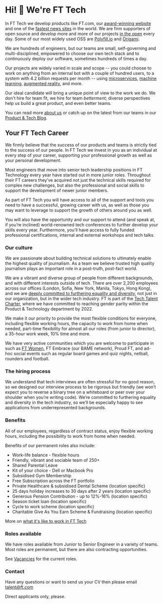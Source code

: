 # Hi! 👋 We're FT Tech

In FT Tech we develop products like FT.com, our [award-winning website](https://aboutus.ft.com/en-gb/announcements/ft-technology-wins-at-devops-digiday-awards/) and one of the [fastest news sites](https://webperf.xyz/) in the world. We are firm supporters of open source and develop more and more of our projects [in the open](https://github.com/Financial-Times) every day. Some of our most widely used OSS are [Polyfill.io](https://polyfill.io/v2/docs/) and [Origami](http://origami.ft.com/).

We are hundreds of engineers, but our teams are small, self-governing and multi-disciplined, empowered to choose our own tech stack and to continuously deploy our software, sometimes hundreds of times a day.

Our projects are widely varied in scale and scope -- you could choose to work on anything from an internal bot with a couple of hundred users, to a system with 4.2 billion requests per month -- using [microservices](https://www.youtube.com/watch?v=lC5SfTMFK3M), [machine learning](https://www.youtube.com/watch?v=7iPP2tltt-0), [augmented reality](https://labs.ft.com/experiment/2017/06/06/inklink.html), and more.

Our ideal candidate will bring a unique point of view to the work we do. We don't hire for team fit, we hire for team _betterment_; diverse perspectives help us build a great product, and even better teams.

You can read more [about us](https://aboutus.ft.com/en-gb/careers/our-people/) or catch up on the latest from our teams in our [Product & Tech Blog](https://medium.com/ft-product-technology).

## Your FT Tech Career

We firmly believe that the success of our products and teams is strictly tied to the success of our people. In FT Tech we invest in you as an individual at every step of your career, supporting your professional growth as well as your personal development.

Most engineers that move into senior tech leadership positions in FT Technology every year have started out in more junior roles. Throughout their FT careers they’ve acquired not just the technical skills required for complex new challenges, but also the professional and social skills to support the development of newer junior members.

As part of FT Tech you will have access to all of the support and tools you need to have a successful, growing career with us, as well as those you may want to leverage to support the growth of others around you as well.

You will also have the opportunity and our support to attend (and speak at, if you’re inclined) world-renowned tech conferences to further develop your skills every year. Furthermore, you’ll have access to fully funded professional certifications, internal and external workshops and tech talks.

### Our culture

We are passionate about building technical solutions to ultimately enable the highest quality of journalism. As a team we believe trusted high quality journalism plays an important role in a post-truth, post-fact world.

We are a vibrant and diverse group of people from different backgrounds, and with different interests outside of tech. There are over 2,200 employees across our offices (London, Sofia, New York, Manila, Tokyo, Hong Kong), and we are [deeply committed to furthering equality and diversity](https://aboutus.ft.com/en-gb/careers/diversity-and-inclusion-ft/), not just in our organization, but in the wider tech industry. FT is part of the [Tech Talent Charter](https://techtalentcharter.co.uk/), where we have committed to reaching gender parity within the Product & Technology department by 2022.

We make it our priority to provide the most flexible conditions for everyone, including flexible working hours, the capacity to work from home when needed, part-time flexibility for almost all our roles (from junior to director), a 35-hour work week, 10% time and more.

We have very active communities which you are welcome to participate in such as [FT Women](https://medium.com/ft-product-technology/inspirational-women-of-ft-product-technology-62db31b67980), FT Embrace (our BAME network), Proud FT, and ad-hoc social events such as regular board games and quiz nights, netball, rounders and football.

### The hiring process

We understand that tech interviews are often stressful for no good reason, so we designed our interview process
to be rigorous but friendly (we won’t expect you to reverse a binary tree on a whiteboard or peer over your shoulder when you’re writing code).
We’re committed to furthering equality and diversity in the tech industry, so we’ll be especially happy to see
applications from underrepresented backgrounds.

### Benefits

All of our employees, regardless of contract status, enjoy flexible working hours, including the possibility to
work from home when needed.

Benefits of our permanent roles also include:

- Work-life balance - flexible hours
- Friendly, vibrant and sociable team of 250+
- Shared Parental Leave
- Kit of your choice - Dell or Macbook Pro
- Subsidised Gym Membership
- Free Subscription across the FT portfolio
- Private Healthcare & subsidised Dental Scheme (location specific)
- 25 days holiday increases to 30 days after 2 years (location specific)
- Generous Pension Contribution - up to 12%-16% (location specific)
- Season ticket loan (location specific)
- Cycle to work scheme (location specific)
- Charitable Give As You Earn Scheme & Fundraising (location specific)


More on [what it's like to work in FT Tech](https://twitter.com/lc512k/status/933748080356265985)


### Roles available

We have roles available from Junior to Senior Engineer in a variety of teams. Most roles are permanent, but there are also contracting opportunities.

See [Vacancies](VACANCIES.md) for the current roles.

### Contact

Have any questions or want to send us your CV then please email [talent@ft.com](mailto:talent@ft.com)

Direct applicants only, please.
